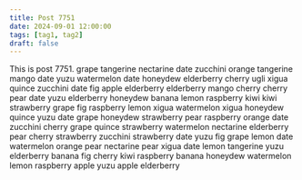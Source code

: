 ```yaml
---
title: Post 7751
date: 2024-09-01 12:00:00
tags: [tag1, tag2]
draft: false
---
```

This is post 7751.
grape
tangerine
nectarine
date
zucchini
orange
tangerine
mango
date
yuzu
watermelon
date
honeydew
elderberry
cherry
ugli
xigua
quince
zucchini
date
fig
apple
elderberry
elderberry
mango
cherry
cherry
pear
date
yuzu
elderberry
honeydew
banana
lemon
raspberry
kiwi
kiwi
strawberry
grape
fig
raspberry
lemon
xigua
watermelon
xigua
honeydew
quince
yuzu
date
grape
honeydew
strawberry
pear
raspberry
orange
date
zucchini
cherry
grape
quince
strawberry
watermelon
nectarine
elderberry
pear
cherry
strawberry
zucchini
strawberry
date
yuzu
fig
grape
lemon
date
watermelon
orange
pear
nectarine
pear
xigua
date
lemon
tangerine
yuzu
elderberry
banana
fig
cherry
kiwi
raspberry
banana
honeydew
watermelon
lemon
raspberry
apple
yuzu
apple
elderberry
